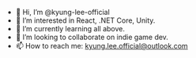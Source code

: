- 👋 Hi, I’m @kyung-lee-official
- 👀 I’m interested in React, .NET Core, Unity.
- 🌱 I’m currently learning all above.
- 💞️ I’m looking to collaborate on indie game dev.
- 📫 How to reach me: kyung.lee.official@outlook.com

<!---
lee-kyung/lee-kyung is a ✨ special ✨ repository because its `README.md` (this file) appears on your GitHub profile.
You can click the Preview link to take a look at your changes.
--->
